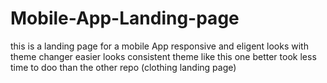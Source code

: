 # Mobile-App-Landing-page
this is a landing page for a mobile App responsive and eligent looks with theme changer easier looks consistent theme like this one better took less time to doo than the other repo (clothing landing page) 
